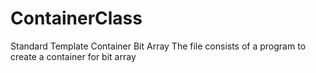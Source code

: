 # ContainerClass
Standard Template Container Bit Array
The file consists of a program to create a container for bit array
